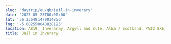 ```yaml
---
slug: "daytrip/eu/gb/jail-in-inverary"
date: '2025-05-23T00:00:00'
lat: '56.236481479014856'
lng: '-5.082550048828125'
location: A819, Inveraray, Argyll and Bute, Alba / Scotland, PA32 8XE, United Kingdom
title: Jail in Inverary
---
```



